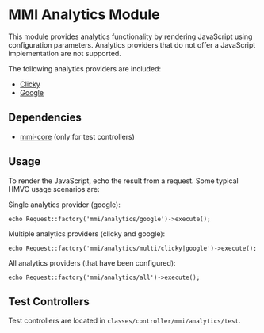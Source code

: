 # MMI Analytics Module

This module provides analytics functionality by rendering JavaScript using
configuration parameters. Analytics providers that do not offer a JavaScript
implementation are not supported.

The following analytics providers are included:

* [Clicky](http://getclicky.com/)
* [Google](http://www.google.com/analytics/)

## Dependencies

* [mmi-core](http://github.com/memakeit/mmi-core) (only for test controllers)

## Usage
To render the JavaScript, echo the result from a request.
Some typical HMVC usage scenarios are:

Single analytics provider (google):

	echo Request::factory('mmi/analytics/google')->execute();

Multiple analytics providers (clicky and google):

	echo Request::factory('mmi/analytics/multi/clicky|google')->execute();

All analytics providers (that have been configured):

	echo Request::factory('mmi/analytics/all')->execute();

## Test Controllers
Test controllers are located in `classes/controller/mmi/analytics/test`.

